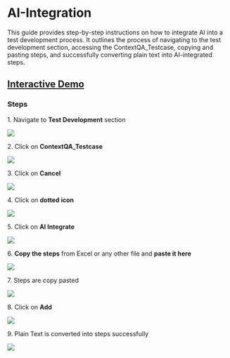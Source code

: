 # AI-Integration

This guide provides step-by-step instructions on how to integrate AI into a test development process. It outlines the process of navigating to the test development section, accessing the ContextQA_Testcase, copying and pasting steps, and successfully converting plain text into AI-integrated steps.


## [Interactive Demo](https://app.storylane.io/share/t1exguceqxmx)



### **Steps**

1\. Navigate to **Test Development** section

![](https://ajeuwbhvhr.cloudimg.io/colony-recorder.s3.amazonaws.com/files/2024-03-05/21a6e486-a090-4993-9e8d-8eac6b912b6c/ascreenshot.jpeg?tl_px=0,0&br_px=1075,600&force_format=png&wat_scale=95&wat=1&wat_opacity=0.7&wat_gravity=northwest&wat_url=https://colony-recorder.s3.us-west-1.amazonaws.com/images/watermarks/FB923C_standard.png&wat_pad=5,221)


2\. Click on **ContextQA_Testcase**

![](https://ajeuwbhvhr.cloudimg.io/colony-recorder.s3.amazonaws.com/files/2024-03-05/104ff3a6-5710-4528-9b04-0e66d2e0a0e5/user_cropped_screenshot.jpeg?tl_px=161,0&br_px=1236,600&force_format=png&wat_scale=95&wat=1&wat_opacity=0.7&wat_gravity=northwest&wat_url=https://colony-recorder.s3.us-west-1.amazonaws.com/images/watermarks/FB923C_standard.png&wat_pad=502,215)


3\. Click on **Cancel**

![](https://ajeuwbhvhr.cloudimg.io/colony-recorder.s3.amazonaws.com/files/2024-03-05/76ee1450-b7ed-4f4c-9587-3e70dbb0d17c/user_cropped_screenshot.jpeg?tl_px=844,60&br_px=1920,661&force_format=png&wat_scale=95&wat=1&wat_opacity=0.7&wat_gravity=northwest&wat_url=https://colony-recorder.s3.us-west-1.amazonaws.com/images/watermarks/FB923C_standard.png&wat_pad=797,265)


4\. Click on **dotted icon**

![](https://ajeuwbhvhr.cloudimg.io/colony-recorder.s3.amazonaws.com/files/2024-03-05/ae62c4d7-92e5-4480-bff0-8a3190ab1cf7/ascreenshot.jpeg?tl_px=0,0&br_px=1075,600&force_format=png&wat_scale=95&wat=1&wat_opacity=0.7&wat_gravity=northwest&wat_url=https://colony-recorder.s3.us-west-1.amazonaws.com/images/watermarks/FB923C_standard.png&wat_pad=67,238)


5\. Click on **AI Integrate**

![](https://ajeuwbhvhr.cloudimg.io/colony-recorder.s3.amazonaws.com/files/2024-03-05/1699bd19-c3ca-45ae-a216-9acf027edd26/ascreenshot.jpeg?tl_px=0,246&br_px=1075,847&force_format=png&wat_scale=95&wat=1&wat_opacity=0.7&wat_gravity=northwest&wat_url=https://colony-recorder.s3.us-west-1.amazonaws.com/images/watermarks/FB923C_standard.png&wat_pad=137,265)


6\. **Copy the steps** from Excel or any other file and **paste it here**

![](https://ajeuwbhvhr.cloudimg.io/colony-recorder.s3.amazonaws.com/files/2024-03-05/6a8e391f-60ba-4ea8-b40b-c5a5c67646c7/ascreenshot.jpeg?tl_px=0,0&br_px=1075,600&force_format=png&wat_scale=95&wat=1&wat_opacity=0.7&wat_gravity=northwest&wat_url=https://colony-recorder.s3.us-west-1.amazonaws.com/images/watermarks/FB923C_standard.png&wat_pad=360,242)


7\. Steps are copy pasted

![](https://ajeuwbhvhr.cloudimg.io/colony-recorder.s3.amazonaws.com/files/2024-03-05/4b33b563-85cb-4146-b6e0-642df1f0bd6b/user_cropped_screenshot.jpeg?tl_px=0,34&br_px=1075,635&force_format=png&wat_scale=95&wat=1&wat_opacity=0.7&wat_gravity=northwest&wat_url=https://colony-recorder.s3.us-west-1.amazonaws.com/images/watermarks/FB923C_standard.png&wat_pad=311,265)


8\. Click on **Add**

![](https://ajeuwbhvhr.cloudimg.io/colony-recorder.s3.amazonaws.com/files/2024-03-05/a1ebfa2a-afb3-4ce4-ad93-bd249d187417/ascreenshot.jpeg?tl_px=844,209&br_px=1920,810&force_format=png&wat_scale=95&wat=1&wat_opacity=0.7&wat_gravity=northwest&wat_url=https://colony-recorder.s3.us-west-1.amazonaws.com/images/watermarks/FB923C_standard.png&wat_pad=962,265)


9\. Plain Text is converted into steps successfully

![](https://ajeuwbhvhr.cloudimg.io/colony-recorder.s3.amazonaws.com/files/2024-03-05/5f63c868-7e69-4be8-a69b-b446875b1ca4/user_cropped_screenshot.jpeg?tl_px=25,172&br_px=1100,773&force_format=png&wat_scale=95&wat=1&wat_opacity=0.7&wat_gravity=northwest&wat_url=https://colony-recorder.s3.us-west-1.amazonaws.com/images/watermarks/FB923C_standard.png&wat_pad=502,265)



